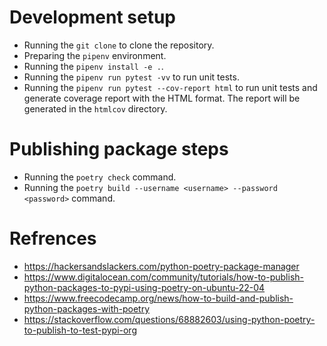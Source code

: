 # Development setup

- Running the `git clone` to clone the repository.
- Preparing the `pipenv` environment.
- Running the `pipenv install -e .`.
- Running the `pipenv run pytest -vv` to run unit tests.
- Running the `pipenv run pytest --cov-report html` to run unit tests and generate coverage report with the HTML format. The report will be generated in the `htmlcov` directory.

# Publishing package steps

- Running the `poetry check` command.
- Running the `poetry build --username <username> --password <password>` command.

# Refrences

- https://hackersandslackers.com/python-poetry-package-manager
- https://www.digitalocean.com/community/tutorials/how-to-publish-python-packages-to-pypi-using-poetry-on-ubuntu-22-04
- https://www.freecodecamp.org/news/how-to-build-and-publish-python-packages-with-poetry
- https://stackoverflow.com/questions/68882603/using-python-poetry-to-publish-to-test-pypi-org
